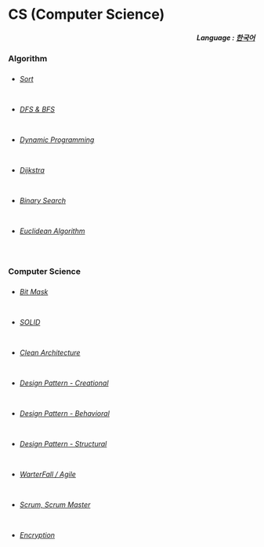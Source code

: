 # CS (Computer Science)

<div align="right">
  <h5>
    Language : 
    <a href="README.md">한국어</a> 
  </h5>
</div>

<h3>Algorithm<h3>    
  
<h6>  
  
- <a href="jp/1 - 정렬.md">Sort</a> 
 
<br>  

- <a href="jp/2 - DFS & BFS.md">DFS & BFS</a> <br>

<br>

- <a href="jp/3 - 동적 계획법.md">Dynamic Programming </a>

<br>

- <a href="jp/6 - 다익스트라.md">Dijkstra</a> 

<br>

- <a href="jp/8 - 이분 탐색.md">Binary Search</a> 

<br>

- <a href="jp/9 - 유클리드 호제법.md">Euclidean Algorithm</a>

<br>

</h6>

<h3>Computer Science<h3>   
  
<h6> 

- <a href="jp/7 - 비트마스크.md">Bit Mask</a> 

<br>

- <a href="jp/5 - SOLID 원칙.md">SOLID</a> 
 
<br>

- <a href="jp/4 - clean architecture.md">Clean Architecture</a>

<br>
  
- <a href="jp/10 - 디자인 패턴(생성).md">Design Pattern - Creational</a>

<br>

- <a href="jp/11 - 디자인 패턴(행위).md">Design Pattern - Behavioral</a>
  
<br>
  
- <a href="jp/12 - 디자인 패턴(구조).md">Design Pattern - Structural</a>

<br>

- <a href="jp/13 - 폭포수(WarterFall)and애자일(Agile).md">WarterFall / Agile</a> 

<br>

- <a href="jp/14 - ScrumAndScrumMaster.md">Scrum, Scrum Master</a>

<br>

- <a href="jp/15 - 암호화.md">Encryption</a>

</h6> 

